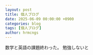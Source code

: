 ```yaml
---
layout: post
title: 個人ブログ
date: 2025-06-09 00:00:00 +0900
categories: blog
tags: [個人ブログ]
author: hrmcngs
---
```

数学と英語の課題終わった。
勉強しないと

